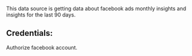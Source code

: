 This data source is getting data about facebook ads monthly insights and insights for the last 90 days.

## Credentials:
Authorize facebook account.
